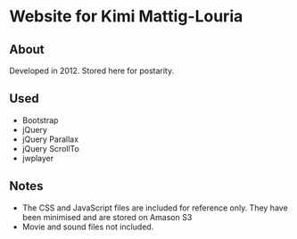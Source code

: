 # Website for Kimi Mattig-Louria

## About

Developed in 2012.  Stored here for postarity.

## Used

* Bootstrap
* jQuery
* jQuery Parallax
* jQuery ScrollTo
* jwplayer

## Notes

* The CSS and JavaScript files are included for reference only.  They have been minimised and are stored on Amason S3
* Movie and sound files not included.
